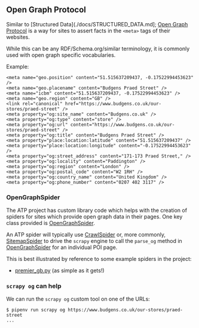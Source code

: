 ## Open Graph Protocol

Similar to [Structured Data](./docs/STRUCTURED_DATA.md]; [Open Graph Protocol](https://ogp.me) is a way for sites to assert facts in the `<meta>` tags of their websites.

While this can be any RDF/Schema.org/similar terminology, it is commonly used with open graph specific vocabularies.

Example:
```
<meta name="geo.position" content="51.515637209437, -0.17522994453623" />
<meta name="geo.placename" content="Budgens Praed Street" />
<meta name="icbm" content="51.515637209437, -0.17522994453623" />
<meta name="geo.region" content="GB" />
<link rel="canonical" href="https://www.budgens.co.uk/our-stores/praed-street" />
<meta property="og:site_name" content="Budgens.co.uk" />
<meta property="og:type" content="store" />
<meta property="og:url" content="https://www.budgens.co.uk/our-stores/praed-street" />
<meta property="og:title" content="Budgens Praed Street" />
<meta property="place:location:latitude" content="51.515637209437" />
<meta property="place:location:longitude" content="-0.17522994453623" />
<meta property="og:street_address" content="171-173 Praed Street," />
<meta property="og:locality" content="Paddington" />
<meta property="og:region" content="London" />
<meta property="og:postal_code" content="W2 1RH" />
<meta property="og:country_name" content="United Kingdom" />
<meta property="og:phone_number" content="0207 402 3117" />
```


### OpenGraphSpider

The ATP project has custom library code which helps with the creation of spiders for sites which provide open graph data in their pages. One key class provided is [OpenGraphSpider](../locations/open_graph_spider.py).

An ATP spider will typically use [CrawlSpider](https://docs.scrapy.org/en/latest/topics/spiders.html#crawlspider) or, more commonly, [SitemapSpider](https://docs.scrapy.org/en/latest/topics/spiders.html#sitemapspider) to drive the `scrapy` engine to call the `parse_og` method in [OpenGraphSpider](../locations/open_graph_spider.py) for an individual POI page.

This is best illustrated by reference to some example spiders in the project:

* [premier_gb.py](../locations/spiders/premier_gb.py) (as simple as it gets!)

### `scrapy og` can help

We can run the `scrapy og` custom tool on one of the URLs:

```
$ pipenv run scrapy og https://www.budgens.co.uk/our-stores/praed-street
...
```


